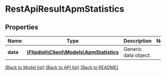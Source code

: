 # RestApiResultApmStatistics

## Properties
Name | Type | Description | Notes
------------ | ------------- | ------------- | -------------
**data** | [**\Flipdish\Client\Models\ApmStatistics**](ApmStatistics.md) | Generic data object. | 

[[Back to Model list]](../README.md#documentation-for-models) [[Back to API list]](../README.md#documentation-for-api-endpoints) [[Back to README]](../README.md)


